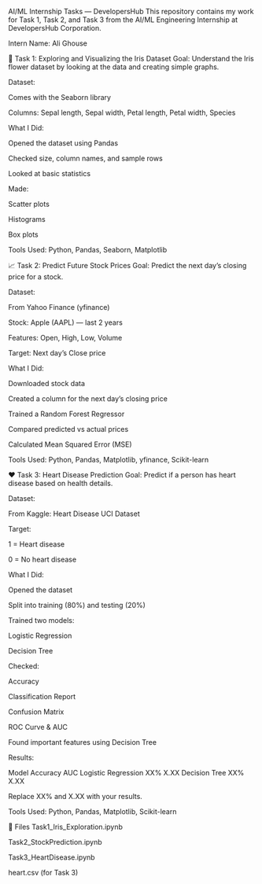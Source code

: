 AI/ML Internship Tasks — DevelopersHub
This repository contains my work for Task 1, Task 2, and Task 3 from the AI/ML Engineering Internship at DevelopersHub Corporation.

Intern Name: Ali Ghouse

🌸 Task 1: Exploring and Visualizing the Iris Dataset
Goal:
Understand the Iris flower dataset by looking at the data and creating simple graphs.

Dataset:

Comes with the Seaborn library

Columns: Sepal length, Sepal width, Petal length, Petal width, Species

What I Did:

Opened the dataset using Pandas

Checked size, column names, and sample rows

Looked at basic statistics

Made:

Scatter plots

Histograms

Box plots

Tools Used: Python, Pandas, Seaborn, Matplotlib

📈 Task 2: Predict Future Stock Prices
Goal:
Predict the next day’s closing price for a stock.

Dataset:

From Yahoo Finance (yfinance)

Stock: Apple (AAPL) — last 2 years

Features: Open, High, Low, Volume

Target: Next day’s Close price

What I Did:

Downloaded stock data

Created a column for the next day’s closing price

Trained a Random Forest Regressor

Compared predicted vs actual prices

Calculated Mean Squared Error (MSE)

Tools Used: Python, Pandas, Matplotlib, yfinance, Scikit-learn

❤️ Task 3: Heart Disease Prediction
Goal:
Predict if a person has heart disease based on health details.

Dataset:

From Kaggle: Heart Disease UCI Dataset

Target:

1 = Heart disease

0 = No heart disease

What I Did:

Opened the dataset

Split into training (80%) and testing (20%)

Trained two models:

Logistic Regression

Decision Tree

Checked:

Accuracy

Classification Report

Confusion Matrix

ROC Curve & AUC

Found important features using Decision Tree

Results:

Model	Accuracy	AUC
Logistic Regression	XX%	X.XX
Decision Tree	XX%	X.XX

Replace XX% and X.XX with your results.

Tools Used: Python, Pandas, Matplotlib, Scikit-learn

📂 Files
Task1_Iris_Exploration.ipynb

Task2_StockPrediction.ipynb

Task3_HeartDisease.ipynb

heart.csv (for Task 3)
